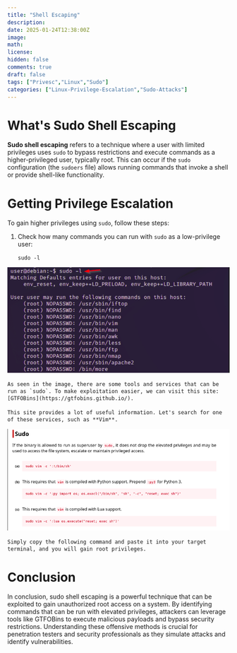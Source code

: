 ```yaml
---
title: "Shell Escaping"
description: 
date: 2025-01-24T12:38:00Z
image: 
math: 
license: 
hidden: false
comments: true
draft: false
tags: ["Privesc","Linux","Sudo"]
categories: ["Linux-Privilege-Escalation","Sudo-Attacks"] 
---
```


# What's Sudo Shell Escaping

**Sudo shell escaping** refers to a technique where a user with limited privileges uses `sudo` to bypass restrictions and execute commands as a higher-privileged user, typically root. This can occur if the `sudo` configuration (the `sudoers` file) allows running commands that invoke a shell or provide shell-like functionality.

# Getting Privilege Escalation

To gain higher privileges using `sudo`, follow these steps:

1. Check how many commands you can run with `sudo` as a low-privilege user:

    ```shell
    sudo -l
    ```

  ![image alt text](post/sudo-l.png)

    As seen in the image, there are some tools and services that can be run as `sudo`. To make exploitation easier, we can visit this site: [GTFOBins](https://gtfobins.github.io/).

    This site provides a lot of useful information. Let's search for one of these services, such as **Vim**.

  ![image alt text](post/gtfbon.png)

    Simply copy the following command and paste it into your target terminal, and you will gain root privileges.

# Conclusion

In conclusion, sudo shell escaping is a powerful technique that can be exploited to gain unauthorized root access on a system. By identifying commands that can be run with elevated privileges, attackers can leverage tools like GTFOBins to execute malicious payloads and bypass security restrictions. Understanding these offensive methods is crucial for penetration testers and security professionals as they simulate attacks and identify vulnerabilities.